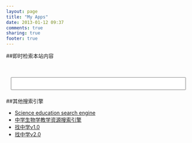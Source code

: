 ```yaml
---
layout: page
title: "My Apps"
date: 2013-01-12 09:37
comments: true
sharing: true
footer: true
---
```

##即时检索本站内容  
<div id="searchbox" style="width:95%;display:block;margin:0 auto;">
    <input type="text" name="field" id="field" style="width:100%;height:35px;margin-top:35px;font-size:30px;" onkeyup="sendQuery();" />
</div>
<div id="main-content">
    <div id="cse_g" style="margin:20px;"></div>
</div>

##其他搜索引擎
*  [Science education search engine](http://zhangchunlei.com/blog/2013/08/25/science-education-search-engine/)
*  [中学生物学教学资源搜索引擎](http://zhangchunlei.com/blog/2013/08/25/teaching-resources-search-engine/)  
*  [找中学v1.0](http://zhangchunlei.com/blog/2013/08/25/key-middle-school-search-engine/)  
*  [找中学v2.0](http://zhangchunlei.com/blog/2013/08/25/middle-school-search-engine-2-dot-0/)  
